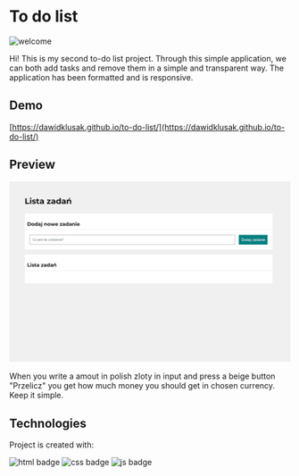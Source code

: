 # To do list
![welcome](https://github.com/DawidKlusak/currency-converter/assets/135499449/0d9cb5c2-b826-4344-a898-b5d30555ac51)

Hi! This is my second to-do list project. Through this simple application, we can both add tasks and remove them in a simple and transparent way. The application has been formatted and is responsive.


## Demo

[https://dawidklusak.github.io/to-do-list/](https://dawidklusak.github.io/to-do-list/)

## Preview

![currency-converter preview](images/Animation.gif)

When you write a amout in polish zloty in input and press a beige button "Przelicz" you get how much money you should get in chosen currency.
Keep it simple.

## Technologies
Project is created with:

![html badge](https://img.shields.io/badge/HTML5-E34F26?style=for-the-badge&logo=html5&logoColor=white)
![css badge](https://img.shields.io/badge/CSS3-1572B6?style=for-the-badge&logo=css3&logoColor=white)
![js badge](https://img.shields.io/badge/JavaScript-323330?style=for-the-badge&logo=javascript&logoColor=F7DF1E)
